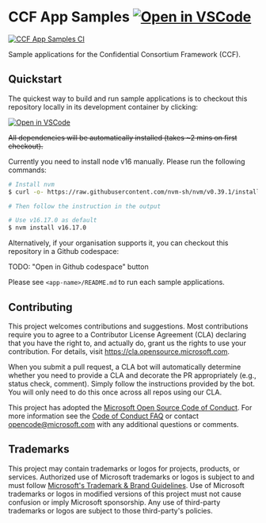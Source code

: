 # CCF App Samples [![Open in VSCode](https://img.shields.io/static/v1?label=Open+in&message=VSCode&logo=visualstudiocode&color=007ACC&logoColor=007ACC&labelColor=2C2C32)](https://vscode.dev/redirect?url=vscode://ms-vscode-remote.remote-containers/cloneInVolume?url=https://github.com/microsoft/ccf-app-samples)

[![CCF App Samples CI](https://github.com/microsoft/ccf-app-samples/actions/workflows/ci.yml/badge.svg)](https://github.com/microsoft/ccf-app-samples/actions/workflows/ci.yml)

Sample applications for the Confidential Consortium Framework (CCF).

## Quickstart

The quickest way to build and run sample applications is to checkout this repository locally in its development container by clicking: 

[![Open in VSCode](https://img.shields.io/static/v1?label=Open+in&message=VSCode&logo=visualstudiocode&color=007ACC&logoColor=007ACC&labelColor=2C2C32)](https://vscode.dev/redirect?url=vscode://ms-vscode-remote.remote-containers/cloneInVolume?url=https://github.com/microsoft/ccf-app-samples)

<s>All dependencies will be automatically installed (takes ~2 mins on first checkout).</s>

Currently you need to install node v16 manually. Please run the following commands:

```bash
# Install nvm
$ curl -o- https://raw.githubusercontent.com/nvm-sh/nvm/v0.39.1/install.sh | bash

# Then follow the instruction in the output

# Use v16.17.0 as default
$ nvm install v16.17.0
```

Alternatively, if your organisation supports it, you can checkout this repository in a Github codespace:

TODO: "Open in Github codespace" button

Please see `<app-name>/README.md` to run each sample applications.

## Contributing

This project welcomes contributions and suggestions.  Most contributions require you to agree to a
Contributor License Agreement (CLA) declaring that you have the right to, and actually do, grant us
the rights to use your contribution. For details, visit https://cla.opensource.microsoft.com.

When you submit a pull request, a CLA bot will automatically determine whether you need to provide
a CLA and decorate the PR appropriately (e.g., status check, comment). Simply follow the instructions
provided by the bot. You will only need to do this once across all repos using our CLA.

This project has adopted the [Microsoft Open Source Code of Conduct](https://opensource.microsoft.com/codeofconduct/).
For more information see the [Code of Conduct FAQ](https://opensource.microsoft.com/codeofconduct/faq/) or
contact [opencode@microsoft.com](mailto:opencode@microsoft.com) with any additional questions or comments.

## Trademarks

This project may contain trademarks or logos for projects, products, or services. Authorized use of Microsoft 
trademarks or logos is subject to and must follow 
[Microsoft's Trademark & Brand Guidelines](https://www.microsoft.com/en-us/legal/intellectualproperty/trademarks/usage/general).
Use of Microsoft trademarks or logos in modified versions of this project must not cause confusion or imply Microsoft sponsorship.
Any use of third-party trademarks or logos are subject to those third-party's policies.
